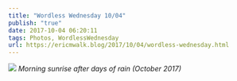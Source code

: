 ```yaml
---
title: "Wordless Wednesday 10/04"
publish: "true"
date: 2017-10-04 06:20:11
tags: Photos, WordlessWednesday
url: https://ericmwalk.blog/2017/10/04/wordless-wednesday.html
---
```


![](https://ericmwalk.blog/uploads/2022/4219c6bc1d.jpg)
*Morning sunrise after days of rain (October 2017)*